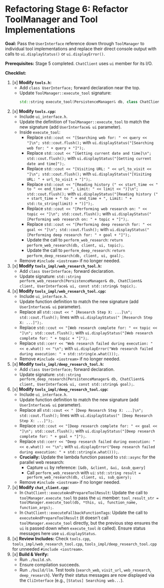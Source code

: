 # Refactoring Stage 6: Refactor ToolManager and Tool Implementations

**Goal:** Pass the `UserInterface` reference down through `ToolManager` to individual tool implementations and replace their direct console output with calls to `ui.displayStatus()` or `ui.displayError()`.

**Prerequisites:** Stage 5 completed. `ChatClient` uses `ui` member for its I/O.

**Checklist:**

1.  [x] **Modify `tools.h`:**
    *   Add `class UserInterface;` forward declaration near the top.
    *   Update `ToolManager::execute_tool` signature:
        ```cpp
        std::string execute_tool(PersistenceManager& db, class ChatClient& client, UserInterface& ui, const std::string& tool_name, const nlohmann::json& args);
        ```
2.  [x] **Modify `tools.cpp`:**
    *   Include `ui_interface.h`.
    *   Update the definition of `ToolManager::execute_tool` to match the new signature (add `UserInterface& ui` parameter).
    *   Inside `execute_tool`:
        *   Replace `std::cout << "[Searching web for: " << query << "]\n"; std::cout.flush();` with `ui.displayStatus("[Searching web for: " + query + "]");`.
        *   Replace `std::cout << "[Getting current date and time]\n"; std::cout.flush();` with `ui.displayStatus("[Getting current date and time]");`.
        *   Replace `std::cout << "[Visiting URL: " << url_to_visit << "]\n"; std::cout.flush();` with `ui.displayStatus("[Visiting URL: " + url_to_visit + "]");`.
        *   Replace `std::cout << "[Reading history (" << start_time << " to " << end_time << ", Limit: " << limit << ")]\n"; std::cout.flush();` with `ui.displayStatus("[Reading history (" + start_time + " to " + end_time + ", Limit: " + std::to_string(limit) + ")]");`.
        *   Replace `std::cout << "[Performing web research on: " << topic << "]\n"; std::cout.flush();` with `ui.displayStatus("[Performing web research on: " + topic + "]");`.
        *   Replace `std::cout << "[Performing deep research for: " << goal << "]\n"; std::cout.flush();` with `ui.displayStatus("[Performing deep research for: " + goal + "]");`.
        *   Update the call to `perform_web_research`: `return perform_web_research(db, client, ui, topic);`.
        *   Update the call to `perform_deep_research`: `return perform_deep_research(db, client, ui, goal);`.
    *   Remove `#include <iostream>` if no longer needed.
3.  [x] **Modify `tools_impl/web_research_tool.h`:**
    *   Add `class UserInterface;` forward declaration.
    *   Update signature: `std::string perform_web_research(PersistenceManager& db, ChatClient& client, UserInterface& ui, const std::string& topic);`.
4.  [x] **Modify `tools_impl/web_research_tool.cpp`:**
    *   Include `ui_interface.h`.
    *   Update function definition to match the new signature (add `UserInterface& ui` parameter).
    *   Replace all `std::cout << " [Research Step X: ...]\n"; std::cout.flush();` lines with `ui.displayStatus(" [Research Step X: ...]");`.
    *   Replace `std::cout << "[Web research complete for: " << topic << "]\n"; std::cout.flush();` with `ui.displayStatus("[Web research complete for: " + topic + "]");`.
    *   Replace `std::cerr << "Web research failed during execution: " << e.what() << "\n";` with `ui.displayError("Web research failed during execution: " + std::string(e.what()));`.
    *   Remove `#include <iostream>` if no longer needed.
5.  [x] **Modify `tools_impl/deep_research_tool.h`:**
    *   Add `class UserInterface;` forward declaration.
    *   Update signature: `std::string perform_deep_research(PersistenceManager& db, ChatClient& client, UserInterface& ui, const std::string& goal);`.
6.  [x] **Modify `tools_impl/deep_research_tool.cpp`:**
    *   Include `ui_interface.h`.
    *   Update function definition to match the new signature (add `UserInterface& ui` parameter).
    *   Replace all `std::cout << " [Deep Research Step X: ...]\n"; std::cout.flush();` lines with `ui.displayStatus(" [Deep Research Step X: ...]");`.
    *   Replace `std::cout << "[Deep research complete for: " << goal << "]\n"; std::cout.flush();` with `ui.displayStatus("[Deep research complete for: " + goal + "]");`.
    *   Replace `std::cerr << "Deep research failed during execution: " << e.what() << "\n";` with `ui.displayError("Deep research failed during execution: " + std::string(e.what()));`.
    *   **Crucially:** Update the lambda function passed to `std::async` for the parallel web research:
        *   Capture `ui` by reference: `[&db, &client, &ui, &sub_query]`
        *   Call `perform_web_research` with `ui`: `std::string result = perform_web_research(db, client, ui, sub_query);`
    *   Remove `#include <iostream>` if no longer needed.
7.  [x] **Modify `chat_client.cpp`:**
    *   In `ChatClient::executeAndPrepareToolResult`: Update the call to `toolManager.execute_tool` to pass the `ui` member: `tool_result_str = toolManager.execute_tool(db, *this, ui, function_name, function_args);`.
    *   In `ChatClient::executeFallbackFunctionTags`: Update the call to `executeAndPrepareToolResult` (it doesn't call `toolManager.execute_tool` directly, but the previous step ensures the `ui` is passed down when `execute_tool` *is* called). Ensure status messages here use `ui.displayStatus`.
8.  [x] **Review Includes:** Check `tools.cpp`, `tools_impl/web_research_tool.cpp`, `tools_impl/deep_research_tool.cpp` for unneeded `#include <iostream>`.
9.  [x] **Build & Verify:**
    *   Run `./build.sh`.
    *   Ensure compilation succeeds.
    *   Run `./build/llm`. Test tools (`search_web`, `visit_url`, `web_research`, `deep_research`). Verify their status messages are now displayed via the `CliInterface` (e.g., `[Status] Searching web...`).
